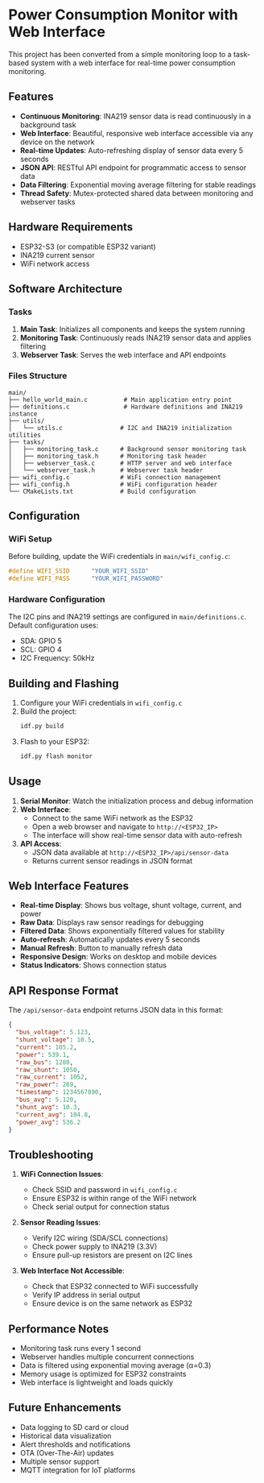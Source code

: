 # Power Consumption Monitor with Web Interface

This project has been converted from a simple monitoring loop to a task-based system with a web interface for real-time power consumption monitoring.

## Features

- **Continuous Monitoring**: INA219 sensor data is read continuously in a background task
- **Web Interface**: Beautiful, responsive web interface accessible via any device on the network
- **Real-time Updates**: Auto-refreshing display of sensor data every 5 seconds
- **JSON API**: RESTful API endpoint for programmatic access to sensor data
- **Data Filtering**: Exponential moving average filtering for stable readings
- **Thread Safety**: Mutex-protected shared data between monitoring and webserver tasks

## Hardware Requirements

- ESP32-S3 (or compatible ESP32 variant)
- INA219 current sensor
- WiFi network access

## Software Architecture

### Tasks

1. **Main Task**: Initializes all components and keeps the system running
2. **Monitoring Task**: Continuously reads INA219 sensor data and applies filtering
3. **Webserver Task**: Serves the web interface and API endpoints

### Files Structure

```
main/
├── hello_world_main.c          # Main application entry point
├── definitions.c               # Hardware definitions and INA219 instance
├── utils/
│   └── utils.c                # I2C and INA219 initialization utilities
├── tasks/
│   ├── monitoring_task.c      # Background sensor monitoring task
│   ├── monitoring_task.h      # Monitoring task header
│   ├── webserver_task.c       # HTTP server and web interface
│   └── webserver_task.h       # Webserver task header
├── wifi_config.c              # WiFi connection management
├── wifi_config.h              # WiFi configuration header
└── CMakeLists.txt             # Build configuration
```

## Configuration

### WiFi Setup

Before building, update the WiFi credentials in `main/wifi_config.c`:

```c
#define WIFI_SSID      "YOUR_WIFI_SSID"
#define WIFI_PASS      "YOUR_WIFI_PASSWORD"
```

### Hardware Configuration

The I2C pins and INA219 settings are configured in `main/definitions.c`. Default configuration uses:
- SDA: GPIO 5
- SCL: GPIO 4
- I2C Frequency: 50kHz

## Building and Flashing

1. Configure your WiFi credentials in `wifi_config.c`
2. Build the project:
   ```bash
   idf.py build
   ```
3. Flash to your ESP32:
   ```bash
   idf.py flash monitor
   ```

## Usage

1. **Serial Monitor**: Watch the initialization process and debug information
2. **Web Interface**: 
   - Connect to the same WiFi network as the ESP32
   - Open a web browser and navigate to `http://<ESP32_IP>`
   - The interface will show real-time sensor data with auto-refresh
3. **API Access**: 
   - JSON data available at `http://<ESP32_IP>/api/sensor-data`
   - Returns current sensor readings in JSON format

## Web Interface Features

- **Real-time Display**: Shows bus voltage, shunt voltage, current, and power
- **Raw Data**: Displays raw sensor readings for debugging
- **Filtered Data**: Shows exponentially filtered values for stability
- **Auto-refresh**: Automatically updates every 5 seconds
- **Manual Refresh**: Button to manually refresh data
- **Responsive Design**: Works on desktop and mobile devices
- **Status Indicators**: Shows connection status

## API Response Format

The `/api/sensor-data` endpoint returns JSON data in this format:

```json
{
  "bus_voltage": 5.123,
  "shunt_voltage": 10.5,
  "current": 105.2,
  "power": 539.1,
  "raw_bus": 1280,
  "raw_shunt": 1050,
  "raw_current": 1052,
  "raw_power": 269,
  "timestamp": 1234567890,
  "bus_avg": 5.120,
  "shunt_avg": 10.3,
  "current_avg": 104.8,
  "power_avg": 536.2
}
```

## Troubleshooting

1. **WiFi Connection Issues**: 
   - Check SSID and password in `wifi_config.c`
   - Ensure ESP32 is within range of the WiFi network
   - Check serial output for connection status

2. **Sensor Reading Issues**:
   - Verify I2C wiring (SDA/SCL connections)
   - Check power supply to INA219 (3.3V)
   - Ensure pull-up resistors are present on I2C lines

3. **Web Interface Not Accessible**:
   - Check that ESP32 connected to WiFi successfully
   - Verify IP address in serial output
   - Ensure device is on the same network as ESP32

## Performance Notes

- Monitoring task runs every 1 second
- Webserver handles multiple concurrent connections
- Data is filtered using exponential moving average (α=0.3)
- Memory usage is optimized for ESP32 constraints
- Web interface is lightweight and loads quickly

## Future Enhancements

- Data logging to SD card or cloud
- Historical data visualization
- Alert thresholds and notifications
- OTA (Over-The-Air) updates
- Multiple sensor support
- MQTT integration for IoT platforms
